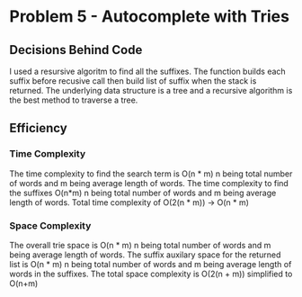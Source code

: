 # Problem 5 - Autocomplete with Tries

## Decisions Behind Code

I used a resursive algoritm to find all the suffixes. The function builds each suffix before recusive call then build list of suffix when the stack is returned. The underlying data structure is a tree and a recursive algorithm is the best method to traverse a tree.

## Efficiency

### Time Complexity

The time complexity to find the search term is O(n \* m) n being total number of words and m being average length of words. The time complexity to find the suffixes O(n\*m) n being total number of words and m being average length of words. Total time complexity of O(2(n \* m)) -> O(n \* m)

### Space Complexity

The overall trie space is O(n \* m) n being total number of words and m being average length of words. The suffix auxilary space for the returned list is O(n \* m) n being total number of words and m being average length of words in the suffixes. The total space complexity is O(2(n + m)) simplified to O(n+m)
